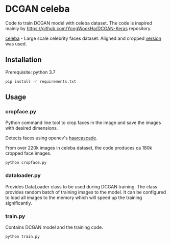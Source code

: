 # DCGAN celeba
Code to train DCGAN model with celeba dataset. The code is inspired mainly by https://github.com/YongWookHa/DCGAN-Keras repository.

[celeba](http://mmlab.ie.cuhk.edu.hk/projects/CelebA.html) - Large scale celebrity faces dataset. Aligned and cropped [version](https://drive.google.com/drive/folders/0B7EVK8r0v71pTUZsaXdaSnZBZzg) was used.

## Installation
Prerequisite: python 3.7

`pip install -r requirements.txt`

## Usage

### cropface.py
Python command line tool to crop faces in the image and save the images with desired dimensions.

Detects faces using opencv's [haarcascade](https://github.com/opencv/opencv/blob/master/data/haarcascades/haarcascade_frontalface_default.xml).

From over 220k images in celeba dataset, the code produces ca 180k cropped face images.

`python cropface.py`

### dataloader.py
Provides DataLoader class to be used during DCGAN training. The class provides random batch of training images to the model. It can be configured to load all images to the memory which will speed up the training significantly.

### train.py
Contains DCGAN model and the training code. 

`python train.py`